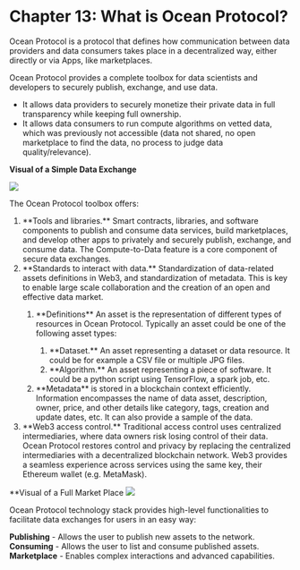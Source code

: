 # Chapter 13: What is Ocean Protocol?

<dialog character="mantaray">It's an entire ecosystem that lies in the depths of the Ocean. It's dark and mystical, but the creatures here are warm and welcoming</dialog>

Ocean Protocol is a protocol that defines how communication between data providers and data consumers takes place in a decentralized way, either directly or via Apps, like marketplaces.

Ocean Protocol provides a complete toolbox for data scientists and developers to securely publish, exchange, and use data.

- It allows data providers to securely monetize their private data in full transparency while keeping full ownership.
- It allows data consumers to run compute algorithms on vetted data, which was previously not accessible (data not shared, no open marketplace to find the data, no process to judge data quality/relevance).

**Visual of a Simple Data Exchange**

<img src="/images/chapter13_0.png" />

The Ocean Protocol toolbox offers:

<ol>

<li>**Tools and libraries.** Smart contracts, libraries, and software components to publish and consume data services, build marketplaces, and develop other apps to privately and securely publish, exchange, and consume data. The Compute-to-Data feature is a core component of secure data exchanges.</li>

<li>**Standards to interact with data.** Standardization of data-related assets definitions in Web3, and standardization of metadata. This is key to enable large scale collaboration and the creation of an open and effective data market.</li>
<ol>
<li>**Definitions** An asset is the representation of different types of resources in Ocean Protocol. Typically an asset could be one of the following asset types:</li>
<ol>
<li>**Dataset.** An asset representing a dataset or data resource. It could be for example a CSV file or multiple JPG files.</li>
<li>**Algorithm.** An asset representing a piece of software. It could be a python script using TensorFlow, a spark job, etc.</li>
</ol>
<li>**Metadata** is stored in a blockchain context efficiently. Information encompasses the name of data asset, description, owner, price, and other details like category, tags, creation and update dates, etc. It can also provide a sample of the data.</li>
</ol>
<li>**Web3 access control.** Traditional access control uses centralized intermediaries, where data owners risk losing control of their data. Ocean Protocol restores control and privacy by replacing the centralized intermediaries with a decentralized blockchain network. Web3 provides a seamless experience across services using the same key, their Ethereum wallet (e.g. MetaMask).</li>
</ol> 

**Visual of a Full Market Place
<img src="/images/chapter13_1.png" />

Ocean Protocol technology stack provides high-level functionalities to facilitate data exchanges for users in an easy way:

**Publishing** - Allows the user to publish new assets to the network.
**Consuming** - Allows the user to list and consume published assets. 
**Marketplace** - Enables complex interactions and advanced capabilities.
